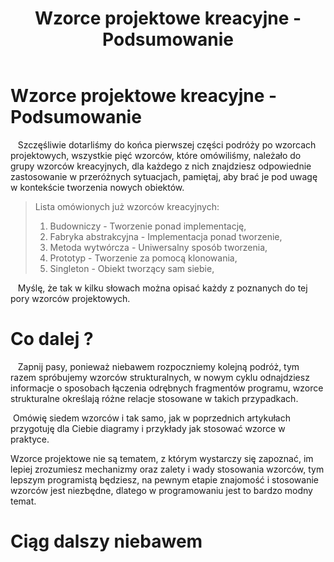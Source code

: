 ﻿---
layout: post
title: Wzorce projektowe kreacyjne - Podsumowanie
feature-img: assets/img/uploads/wzorce-kreacyjne.jpeg
tags:
- Wzorce_projektowe

---
# Wzorce projektowe kreacyjne - Podsumowanie 

  
&nbsp;Szczęśliwie dotarliśmy do końca pierwszej części podróży po wzorcach projektowych, wszystkie pięć wzorców, które omówiliśmy, należało do grupy wzorców kreacyjnych, dla każdego z nich znajdziesz odpowiednie zastosowanie w przeróżnych sytuacjach, pamiętaj, aby brać je pod uwagę w kontekście tworzenia nowych obiektów.




<blockquote class="base-font-size">
    Lista omówionych już wzorców kreacyjnych:
    <ol>
        <li>
            Budowniczy - Tworzenie ponad implementację,
        </li>
        <li>
            Fabryka abstrakcyjna - Implementacja ponad tworzenie,
        </li>
        <li>
            Metoda wytwórcza - Uniwersalny sposób tworzenia,
        </li>
        <li>
            Prototyp - Tworzenie za pomocą klonowania,
        </li>
        <li>
            Singleton - Obiekt tworzący sam siebie,
        </li>
    </ol>
</blockquote >

  
&nbsp;Myślę, że tak w kilku słowach można opisać każdy z poznanych do tej pory wzorców projektowych.



# Co dalej ? 

  
&nbsp;Zapnij pasy, ponieważ niebawem rozpoczniemy kolejną podróż, tym razem spróbujemy wzorców strukturalnych, w nowym cyklu odnajdziesz informacje o sposobach łączenia odrębnych fragmentów programu, wzorce strukturalne określają różne relacje stosowane w takich przypadkach.


&nbsp;Omówię siedem wzorców i tak samo, jak w poprzednich artykułach przygotuję dla Ciebie diagramy i przykłady jak stosować wzorce w praktyce.


Wzorce projektowe nie są tematem, z którym wystarczy się zapoznać, im lepiej zrozumiesz mechanizmy oraz zalety i wady stosowania wzorców, tym lepszym programistą będziesz, na pewnym etapie znajomość i stosowanie wzorców jest niezbędne, dlatego w programowaniu jest to bardzo modny temat. 




# Ciąg dalszy niebawem 
